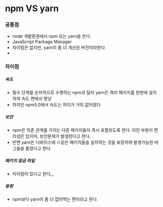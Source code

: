 # npm VS yarn

### 공통점

- node 개발환경에서 npm 또는 yarn을 쓴다.
- JavaScript Package Manager
- 차이점은 없지만, yarn이 좀 더 개선된 버전이라한다.
- 

### 차이점

##### 속도

- 필수 단계를 순차적으로 수행하는 npm과 달리 yarn은 여러 패키지를 한번에 설치하여 속도 면에서 향상
- 하지만 npm5.0에서 속도는 차이가 거의 없어졌다



##### 보안

- npm은 의존 관계를 가지는 다른 패키지들이 즉시 포함되도록 한다. 이런 부분이 편리성은 있지마, 보안문제가 발생한다고 한다.
- 반면 yarn은 디바이스에 ㅇ같은 패키지들을 설치하는 것을 보장하여 발생가능한 버그들을 줄였다고 한다.



##### 패키지 잠금 파일

- 차이점이 있다고 한다,,,



##### 용량

- npm보다 yarn이 좀 더 잡아먹는 편이라고 한다.